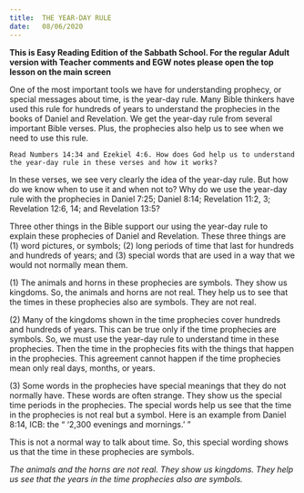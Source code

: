 ```yaml
---
title:  THE YEAR-DAY RULE
date:   08/06/2020
---
```


**This is Easy Reading Edition of the Sabbath School. For the regular Adult version with Teacher comments and EGW notes please open the top lesson on the main screen** 

One of the most important tools we have for understanding prophecy, or special messages about time, is the year-day rule. Many Bible thinkers have used this rule for hundreds of years to understand the prophecies in the books of Daniel and Revelation. We get the year-day rule from several important Bible verses. Plus, the prophecies also help us to see when we need to use this rule.

`Read Numbers 14:34 and Ezekiel 4:6. How does God help us to understand the year-day rule in these verses and how it works?`

In these verses, we see very clearly the idea of the year-day rule. But how do we know when to use it and when not to? Why do we use the year-day rule with the prophecies in Daniel 7:25; Daniel 8:14; Revelation 11:2, 3; Revelation 12:6, 14; and Revelation 13:5?

Three other things in the Bible support our using the year-day rule to explain these prophecies of Daniel and Revelation. These three things are (1) word pictures, or symbols; (2) long periods of time that last for hundreds and hundreds of years; and (3) special words that are used in a way that we would not normally mean them.

(1) The animals and horns in these prophecies are symbols. They show us kingdoms. So, the animals and horns are not real. They help us to see that the times in these  prophecies also are symbols. They are not real.

(2) Many of the kingdoms shown in the time prophecies cover hundreds and hundreds of years. This can be true only if the time prophecies are symbols. So, we must use the year-day rule to understand time in these prophecies. Then the time in the prophecies fits with the things that happen in the prophecies. This agreement cannot happen if the time prophecies mean only real days, months, or years.

(3) Some words in the prophecies have special meanings that they do not normally have. These words are often strange. They show us the special time periods in the prophecies. The special words help us see that the time in the prophecies is not real but a symbol. Here is an example from Daniel 8:14, ICB: the “ ‘2,300 evenings and mornings.’ ”

This is not a normal way to talk about time. So, this special wording shows us that the time in these prophecies are symbols.

_The animals and the horns are not real. They show us kingdoms. They help us see that the years in the time prophecies also are symbols._
